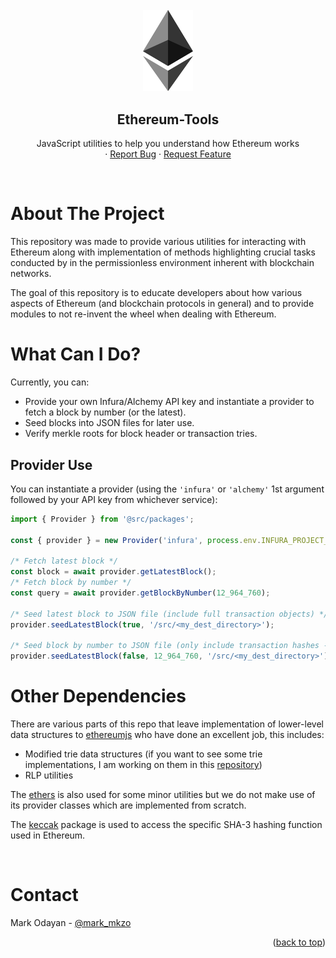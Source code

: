 <div align="center">
<br />
    <img src="./assets/ethereum.png" alt="Ethereum" width="80" >

<br />
  <h2 align="center">Ethereum-Tools</h2>
  <p align="center">
    JavaScript utilities to help you understand how Ethereum works
    <br />
    <!-- <a href="https://github.com/othneildrew/Best-README-Template"><strong>Explore the docs »</strong></a>
    <br /> -->
    <!-- <br /> -->
    <!-- <a href="https://github.com/othneildrew/Best-README-Template">View Demo</a> -->
    ·
    <a href="https://github.com/markodayan/ethereum-tools/issues">Report Bug</a>
    ·
    <a href="https://github.com/othneildrew/ethereum-tools/issues">Request Feature</a>
  </p>
</div>

<br />

<!-- ABOUT THE PROJECT -->

# About The Project

This repository was made to provide various utilities for interacting with Ethereum along with implementation of methods
highlighting crucial tasks conducted by in the permissionless environment inherent with blockchain networks.

The goal of this repository is to educate developers about how various aspects of Ethereum (and blockchain protocols in
general) and to provide modules to not re-invent the wheel when dealing with Ethereum.

# What Can I Do?

Currently, you can:

- Provide your own Infura/Alchemy API key and instantiate a provider to fetch a block by number (or the latest).
- Seed blocks into JSON files for later use.
- Verify merkle roots for block header or transaction tries.

## Provider Use

You can instantiate a provider (using the `'infura'` or `'alchemy'` 1st argument followed by your API key from whichever
service):

```typescript
import { Provider } from '@src/packages';

const { provider } = new Provider('infura', process.env.INFURA_PROJECT_ID);

/* Fetch latest block */
const block = await provider.getLatestBlock();
/* Fetch block by number */
const query = await provider.getBlockByNumber(12_964_760);

/* Seed latest block to JSON file (include full transaction objects) */
provider.seedLatestBlock(true, '/src/<my_dest_directory>');

/* Seed block by number to JSON file (only include transaction hashes - preferable if you are not interested in transaction data) */
provider.seedLatestBlock(false, 12_964_760, '/src/<my_dest_directory>');
```

# Other Dependencies

There are various parts of this repo that leave implementation of lower-level data structures to
[ethereumjs](https://github.com/ethereumjs/ethereumjs-monorepo) who have done an excellent job, this includes:

- Modified trie data structures (if you want to see some trie implementations, I am working on them in this
  [repository](https://github.com/markodayan/algorithms-etc.git))
- RLP utilities

The [ethers](https://github.com/ethers-io/ethers.js/) is also used for some minor utilities but we do not make use of
its provider classes which are implemented from scratch.

The [keccak](https://github.com/cryptocoinjs/keccak) package is used to access the specific SHA-3 hashing function used
in Ethereum.

<br />

<!-- CONTACT -->

# Contact

Mark Odayan - [@mark_mkzo](https://twitter.com/mark_mkzo)

<p align="right">(<a href="#top">back to top</a>)</p>
